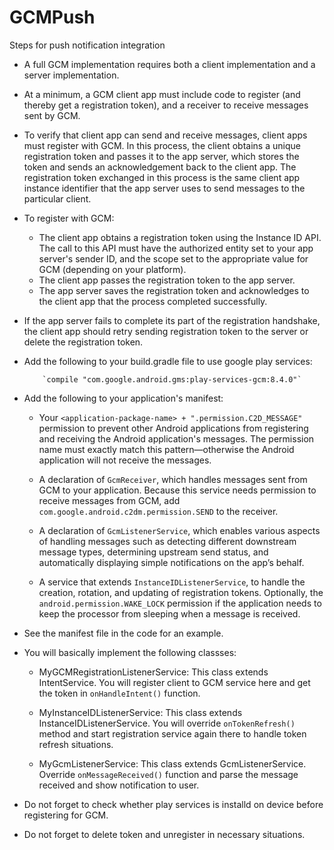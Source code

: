 # GCMPush
Steps for push notification integration


- A full GCM implementation requires both a client implementation and a server implementation.

- At a minimum, a GCM client app must include code to register (and thereby get a registration token), and a receiver to receive messages sent by GCM.

- To verify that client app can send and receive messages, client apps must register with GCM. In this process, the client obtains a unique registration token and passes it to the app server, which stores the token and sends an acknowledgement back to the client app. The registration token exchanged in this process is the same client app instance identifier that the app server uses to send messages to the particular client.

- To register with GCM: 
  - The client app obtains a registration token using the Instance ID API. The call to this API must have the authorized entity set to your app server's sender ID, and the scope set to the appropriate value for GCM (depending on your platform). 
  - The client app passes the registration token to the app server.
  - The app server saves the registration token and acknowledges to the client app that the process completed successfully.
  
- If the app server fails to complete its part of the registration handshake, the client app should retry sending registration token to the server or delete the registration token.

- Add the following to your build.gradle file to use google play services:
  
          `compile "com.google.android.gms:play-services-gcm:8.4.0"`

- Add the following to your application's manifest:

  - Your `<application-package-name> + ".permission.C2D_MESSAGE"` permission to prevent other Android applications from registering and receiving the Android application's messages. The permission name must exactly match this pattern—otherwise the Android application will not receive the messages.

  - A declaration of `GcmReceiver`, which handles messages sent from GCM to your application. Because this service needs permission to receive messages from GCM, add `com.google.android.c2dm.permission.SEND` to the receiver.
  
  - A declaration of `GcmListenerService`, which enables various aspects of handling messages such as detecting different downstream message types, determining upstream send status, and automatically displaying simple notifications on the app’s behalf.

  - A service that extends `InstanceIDListenerService`, to handle the creation, rotation, and updating of registration tokens. Optionally, the `android.permission.WAKE_LOCK` permission if the application needs to keep the processor from sleeping when a message is received.

- See the manifest file in the code for an example.

- You will basically implement the following classses:

  - MyGCMRegistrationListenerService: This class extends IntentService. You will register client to GCM service here and get the token in `onHandleIntent()` function.

  - MyInstanceIDListenerService: This class extends InstanceIDListenerService. You will override `onTokenRefresh()` method and start registration service again there to handle token refresh situations.
  
  - MyGcmListenerService: This class extends GcmListenerService. Override `onMessageReceived()` function and parse the message received and show notification to user.

- Do not forget to check whether play services is installd on device before registering for GCM.

- Do not forget to delete token and unregister in necessary situations.
